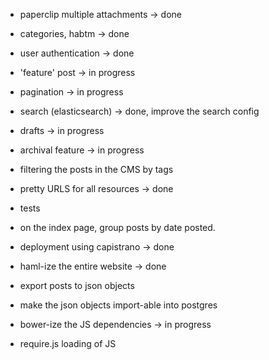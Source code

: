 + paperclip multiple attachments -> done
+ categories, habtm -> done
+ user authentication -> done
+ 'feature' post -> in progress
+ pagination -> in progress
+ search (elasticsearch) -> done, improve the search config
+ drafts -> in progress
+ archival feature -> in progress
+ filtering the posts in the CMS by tags
+ pretty URLS for all resources -> done
+ tests

+ on the index page, group posts by date posted.

+ deployment using capistrano -> done

+ haml-ize the entire website -> done
+ export posts to json objects
+ make the json objects import-able into postgres
+ bower-ize the JS dependencies -> in progress
+ require.js loading of JS
